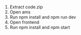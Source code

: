 1. Extract code.zip
2. Open ams
3. Run npm install and npm run dev
4. Open frontend
5. Run npm install and npm start
